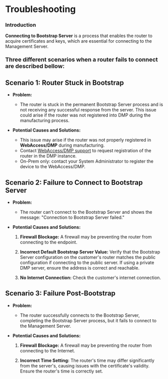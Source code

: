 # Troubleshooting

### Introduction

**Connecting to Bootstrap Server** is a process that enables the router to acquire certificates and keys, which are essential for connecting to the Management Server.

### <font size="4"><b>Three different scenarios when a router fails to connect are described bellow:</b></font>

## Scenario 1: Router Stuck in Bootstrap

- **Problem:**

  - The router is stuck in the permanent Bootstrap Server process and is not receiving any successful response from the server. This issue could arise if the router was not registered into DMP during the manufacturing process.

- **Potential Causes and Solutions:**
  - This issue may arise if the router was not properly registered in **WebAccess/DMP** during manufacturing.
  - Contact [WebAccess/DMP support](mailto:wadmp@advantech.com) to request registration of the router in the DMP instance.
  - On-Prem only: contact your System Administrator to register the device to the WebAccess/DMP.

## Scenario 2: Failure to Connect to Bootstrap Server

- **Problem:**

  - The router can't connect to the Bootstrap Server and shows the message: "Connection to Bootstrap Server failed."

- **Potential Causes and Solutions:**

  1.  **Firewall Blockage:** A firewall may be preventing the router from connecting to the endpoint.

  2.  **Incorrect Default Bootstrap Server Value:** Verify that the Bootstrap Server configuration on the customer's router matches the public configuration if connecting to the public server. If using a private DMP server, ensure the address is correct and reachable.

  3.  **No Internet Connection:** Check the customer's internet connection.

## Scenario 3: Failure Post-Bootstrap

- **Problem:**

  - The router successfully connects to the Bootstrap Server, completing the Bootstrap Server process, but it fails to connect to the Management Server.

- **Potential Causes and Solutions:**

  1.  **Firewall Blockage:** A firewall may be preventing the router from connecting to the Internet.

  2.  **Incorrect Time Setting:** The router's time may differ significantly from the server's, causing issues with the certificate's validity. Ensure the router's time is correctly set.
